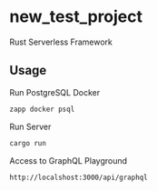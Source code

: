 # new_test_project

Rust Serverless Framework

## Usage

Run PostgreSQL Docker
```bash
zapp docker psql
```

Run Server
```bash
cargo run
```

Access to GraphQL Playground

`http://localshost:3000/api/graphql`
